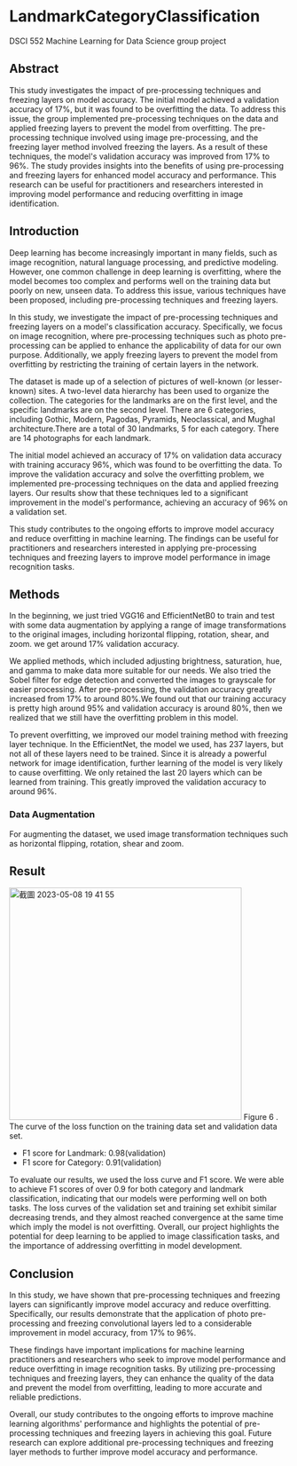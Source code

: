 # LandmarkCategoryClassification
DSCI 552 Machine Learning for Data Science group project
## Abstract
This study investigates the impact of pre-processing techniques and freezing layers on model accuracy. The initial model achieved a validation accuracy of 17%, but it was found to be overfitting the data. To address this issue, the group implemented pre-processing techniques on the data and applied freezing layers to prevent the model from overfitting. The pre-processing technique involved using image pre-processing, and the freezing layer method involved freezing the layers. As a result of these techniques, the model's validation accuracy was improved from 17% to 96%. The study provides insights into the benefits of using pre-processing and freezing layers for enhanced model accuracy and performance. This research can be useful for practitioners and researchers interested in improving model performance and reducing overfitting in image identification.

## Introduction
Deep learning has become increasingly important in many fields, such as image recognition, natural language processing, and predictive modeling. However, one common challenge in deep learning is overfitting, where the model becomes too complex and performs well on the training data but poorly on new, unseen data. To address this issue, various techniques have been proposed, including pre-processing techniques and freezing layers.

In this study, we investigate the impact of pre-processing techniques and freezing layers on a model's classification accuracy. Specifically, we focus on image recognition, where pre-processing techniques such as photo pre-processing can be applied to enhance the applicability of data for our own purpose. Additionally, we apply freezing layers to prevent the model from overfitting by restricting the training of certain layers in the network.

The dataset is made up of a selection of pictures of well-known (or lesser-known) sites. A two-level data hierarchy has been used to organize the collection. The categories for the landmarks are on the first level, and the specific landmarks are on the second level. There are 6 categories, including Gothic, Modern, Pagodas, Pyramids, Neoclassical, and Mughal architecture.There are a total of 30 landmarks, 5 for each category. There are 14 photographs for each landmark.

The initial model achieved an accuracy of 17% on validation data accuracy with training accuracy 96%, which was found to be overfitting the data. To improve the validation accuracy and solve the overfitting problem, we implemented pre-processing techniques on the data and applied freezing layers. Our results show that these techniques led to a significant improvement in the model's performance, achieving an accuracy of 96% on a validation set.

This study contributes to the ongoing efforts to improve model accuracy and reduce overfitting in machine learning. The findings can be useful for practitioners and researchers interested in applying pre-processing techniques and freezing layers to improve model performance in image recognition tasks.

## Methods
In the beginning, we just tried VGG16 and EfficientNetB0 to train and test with some data augmentation by applying a range of image transformations to the original images, including horizontal flipping, rotation, shear, and zoom. we get around 17% validation accuracy.

We applied methods, which included adjusting brightness, saturation, hue, and gamma to make data more suitable for our needs. We also tried the Sobel filter for edge detection and converted the images to grayscale for easier processing. After pre-processing, the validation accuracy greatly increased from 17% to around 80%.We found out that our training accuracy is pretty high around 95% and validation accuracy is around 80%, then we realized that we still have the overfitting problem in this model.

To prevent overfitting, we improved our model training method with freezing layer technique. In the EfficientNet, the model we used, has 237 layers, but not all of these layers need to be trained. Since it is already a powerful network for image identification, further learning of the model is very likely to cause overfitting. We only retained the last 20 layers which can be learned from training. This greatly improved the validation accuracy to around 96%.

### Data Augmentation
For augmenting the dataset, we used image transformation techniques such as horizontal flipping, rotation, shear and zoom.

## Result
<img width="419" alt="截圖 2023-05-08 19 41 55" src="https://user-images.githubusercontent.com/23247251/236980362-1f943e76-99b5-4803-8873-448b3e982f35.png">
Figure 6 . The curve of the loss function on the training data set and validation data set.

* F1 score for Landmark: 0.98(validation) 
* F1 score for Category: 0.91(validation)

To evaluate our results, we used the loss curve and F1 score. We were able to achieve F1 scores of over 0.9 for both category and landmark classification, indicating that our models were performing well on both tasks. The loss curves of the validation set and training set exhibit similar decreasing trends, and they almost reached convergence at the same time which imply the model is not overfitting. Overall, our project highlights the potential for deep learning to be applied to image classification tasks, and the importance of addressing overfitting in model development.

## Conclusion
In this study, we have shown that pre-processing techniques and freezing layers can significantly improve model accuracy and reduce overfitting. Specifically, our results demonstrate that the application of photo pre-processing and freezing convolutional layers led to a considerable improvement in model accuracy, from 17% to 96%.

These findings have important implications for machine learning practitioners and researchers who seek to improve model performance and reduce overfitting in image recognition tasks. By utilizing pre-processing techniques and freezing layers, they can enhance the quality of the data and prevent the model from overfitting, leading to more accurate and reliable predictions.

Overall, our study contributes to the ongoing efforts to improve machine learning algorithms' performance and highlights the potential of pre-processing techniques and freezing layers in achieving this goal. Future research can explore additional pre-processing techniques and freezing layer methods to further improve model accuracy and performance.
